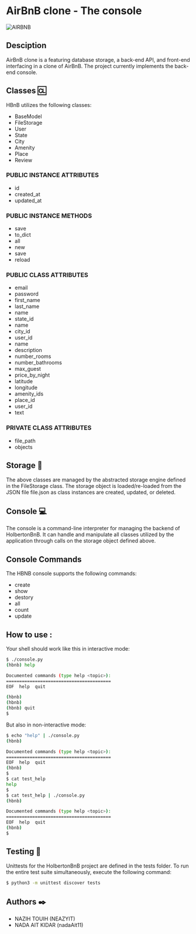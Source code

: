 # AirBnB clone - The console

![AIRBNB](C:\Users\NEAZY\AirBnB_clone_v2\IMG\hbnb_stack.png)

## Desciption 
AirBnB clone is a featuring database storage, a back-end API, and front-end interfacing in a clone of AirBnB. The project currently implements the back-end console.


## Classes 🆑
HBnB utilizes the following classes:
- BaseModel
- FileStorage
- User
- State
- City
- Amenity
- Place
- Review

### PUBLIC INSTANCE ATTRIBUTES
- id
- created_at
- updated_at


### PUBLIC INSTANCE METHODS
- save
- to_dict
- all
- new
- save
- reload

### PUBLIC CLASS ATTRIBUTES
- email
- password
- first_name
- last_name
- name
- state_id
- name
- city_id
- user_id
- name
- description
- number_rooms
- number_bathrooms
- max_guest
- price_by_night
- latitude
- longitude
- amenity_ids
- place_id
- user_id
- text

### PRIVATE CLASS ATTRIBUTES
- file_path
- objects

## Storage 🛄
The above classes are managed by the abstracted storage engine defined in the FileStorage class. The storage object is loaded/re-loaded from the JSON file file.json as class instances are created, updated, or deleted.

## Console 💻
The console is a command-line interpreter for managing the backend of HolbertonBnB. It can handle and manipulate all classes utilized by the application through calls on the storage object defined above.

## Console Commands
The HBNB console supports the following commands:
- create
- show
- destory
- all
- count
- update

## How to use : 
Your shell should work like this in interactive mode:

```bash
$ ./console.py
(hbnb) help

Documented commands (type help <topic>):
========================================
EOF  help  quit

(hbnb) 
(hbnb) 
(hbnb) quit
$
```
But also in non-interactive mode:
```bash
$ echo "help" | ./console.py
(hbnb)

Documented commands (type help <topic>):
========================================
EOF  help  quit
(hbnb) 
$
$ cat test_help
help
$
$ cat test_help | ./console.py
(hbnb)

Documented commands (type help <topic>):
========================================
EOF  help  quit
(hbnb) 
$
```

## Testing 📏
Unittests for the HolbertonBnB project are defined in the tests folder. To run the entire test suite simultaneously, execute the following command:
```bash
$ python3 -m unittest discover tests
```
## Authors ✒️
- NAZIH TOUIH (NEAZYIT)
- NADA AIT KIDAR (nadaAit11) 
